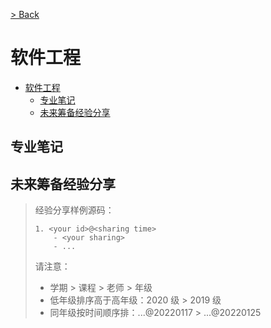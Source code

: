 [> Back](../README.md)

# 软件工程

- [软件工程](#软件工程)
  - [专业笔记](#专业笔记)
  - [未来筹备经验分享](#未来筹备经验分享)


## 专业笔记

## 未来筹备经验分享

> 经验分享样例源码：
>
> ```
> 1. <your id>@<sharing time>
>     - <your sharing>
>     - ...
> ```
> 请注意：
> - 学期 > 课程 > 老师 > 年级
> - 低年级排序高于高年级：2020 级 > 2019 级
> - 同年级按时间顺序排：...@20220117 > ...@20220125